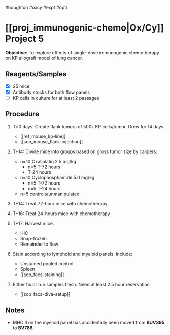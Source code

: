 #houghton #oxcy #expt #opti 

# [[proj_immunogenic-chemo|Ox/Cy]] Project 5

**Objective:** To explore effects of single-dose immunogenic chemotherapy on KP allograft model of lung cancer.

## Reagents/Samples
- [x] 25 mice
- [x] Antibody stocks for both flow panels
- [ ] KP cells in culture for at least 2 passages

## Procedure
1. T=0 days: Create flank tumors of 500k KP cells/tumor. Grow for 14 days.
	* [[ref_mouse_kp-line]]
	* [[sop_mouse_flank-injection]]

2. T+14: Divide mice into groups based on gross tumor size by calipers:
	* n=10 Oxaliplatin 2.5 mg/kg 
		* n=5 T-72 hours
		* T-24 hours
	* n=10 Cyclophosphamide 5.0 mg/kg 
		* n=5 T-72 hours
		* n=5 T-24 hours
	* n=5 controls/unmanipulated

3. T+14: Treat 72-hour mice with chemotherapy
   
4. T+16: Treat 24-hours mice with chemotherapy
   
5. T+17: Harvest mice.
	- IHC
	- Snap-frozen
	- Remainder to flow

6. Stain according to lymphoid and myeloid panels. Include:
	* Unstained pooled control
	* Spleen
	* [[sop_facs-staining]]

7. Either fix or run samples fresh. Need at least 2.5 hour reservation
	- [[sop_facs-diva-setup]]

## Notes
- MHC II on the myeloid panel has accidentally been moved from **BUV395** to **BV786**.
